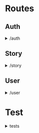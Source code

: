 # Routes

## Auth

<details>
<summary> /auth </summary>

POST /auth/google

```ts
/* req */
{ id_token: string }
/* res */
{
  user: {
    { name: string, email: string, avatar: string, jwt_token: string, id: string }
  }
}
/* jwt_token */
jwt_token = {
    name: string,
    email: string,
    id: string
}
```

POST /auth/credentials

```ts
/* req */
{ email: string, password: string }
/* res */
{ name: string, email: string, avatar: string, jwt_token: string, id: string }
/* jwt_token */
jwt_token = {
    name: string,
    email: string,
    id: string
}
```

POST /auth/register

```ts
/* req */
{ username: string, email: string, password: string }
/* res */
{ message: string }
```

GET /auth/verify

```ts
/* req */
{
  headers: {
    authorization: jwt_token
  }
}
/* res */
{
  verified: boolean
}
```

POST /auth/forget-password

```ts
/* req */
{ email: string }
/* res */
{ resetToken: string, id: string } // Will send links to req.body.email
```

POST /auth/reset-password

```ts
/* req */
{ id: string, password: string, token: string } // Token is the resetToken get from /auth/forget-password
/* res */
{ message: string }
```

</details>

## Story

<details>
<summary> /story </summary>

POST /story/retrieveById

```ts
/* req */
{
  id: string
} // Id of the story
/* res */
{
  story: {
    /* story object */
  }
}
```

GET /story/retrieve

```ts
/* req */
{
  headers: {
    authorizations: string
  }
}
/* res */
;[
  {
    /* story object */
  },
]
```

POST /story/like

```ts
/* req */
{ storyId: string, userId: string }
/* res */
string // ('Unlike success' or 'Like success')
```

POST /story/create

```ts
/* req */
{ id: string, content: string, title: string, subTitle: string, tags: string[] }
/* res */
{ message: string, newStoryId: string }
```

POST /story/comment

```ts
/* req */
{ id: string, comment: string, commenter_id: string } // id: Id of the story
/* res */
string
```

</details>

## User

<details>
<summary> /user </summary>

GET /user/profile-links

```ts
/* req */
{
  headers: {
    authorization: string
  }
}
/* res */
{
  profileLinks: {
    user.prfileLInks
  }
}
```

```ts
user.profileLinks: {
    facebook: { type: String },
    instagram: { type: String },
    twitter: { type: String },
    linkedin: { type: String },
    youtube: { type: String },
    website: { type: String },
},
```

POST /user/profile-links

```ts
/* req */
{ facebook: string, twitter: string, instagram: string ... }
// available options: facebook, instagram, twitter, linkedin, youtube, website
// leave blank to delete, e.x.
{ facebook: 'https://facebook.com', instagram: '' }
/* res */
{ profileLinks: { user.profileLinks } }
```

</details>

# Test
<details>
<summary> tests </summary>
```shell
npm run test
```

</details>
